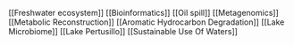 [[Freshwater ecosystem]]
[[Bioinformatics]]
[[Oil spill]]
[[Metagenomics]]
[[Metabolic Reconstruction]]
[[Aromatic Hydrocarbon Degradation]]
[[Lake Microbiome]]
[[Lake Pertusillo]]
[[Sustainable Use Of Waters]]
